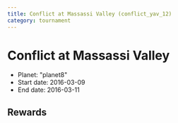 ```yaml
---
title: Conflict at Massassi Valley (conflict_yav_12)
category: tournament
---
```

# Conflict at Massassi Valley

  * Planet: "planet8"
  * Start date: 2016-03-09
  * End date: 2016-03-11

## Rewards

